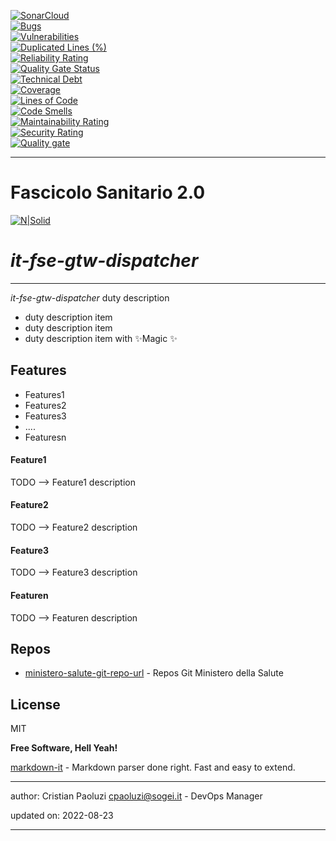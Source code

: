 [![SonarCloud](https://sonarcloud.io/images/project_badges/sonarcloud-black.svg)](https://sonarcloud.io/summary/new_code?id=it.finanze.sanita.fse2%3Agtw-dispatcher-ms)
<br/>
[![Bugs](https://sonarcloud.io/api/project_badges/measure?project=it.finanze.sanita.fse2%3Agtw-dispatcher-ms&metric=bugs)](https://sonarcloud.io/summary/new_code?id=it.finanze.sanita.fse2%3Agtw-dispatcher-ms)
<br/>
[![Vulnerabilities](https://sonarcloud.io/api/project_badges/measure?project=it.finanze.sanita.fse2%3Agtw-dispatcher-ms&metric=vulnerabilities)](https://sonarcloud.io/summary/new_code?id=it.finanze.sanita.fse2%3Agtw-dispatcher-ms)
<br/>
[![Duplicated Lines (%)](https://sonarcloud.io/api/project_badges/measure?project=it.finanze.sanita.fse2%3Agtw-dispatcher-ms&metric=duplicated_lines_density)](https://sonarcloud.io/summary/new_code?id=it.finanze.sanita.fse2%3Agtw-dispatcher-ms)
<br/>
[![Reliability Rating](https://sonarcloud.io/api/project_badges/measure?project=it.finanze.sanita.fse2%3Agtw-dispatcher-ms&metric=reliability_rating)](https://sonarcloud.io/summary/new_code?id=it.finanze.sanita.fse2%3Agtw-dispatcher-ms)
<br/>
[![Quality Gate Status](https://sonarcloud.io/api/project_badges/measure?project=it.finanze.sanita.fse2%3Agtw-dispatcher-ms&metric=alert_status)](https://sonarcloud.io/summary/new_code?id=it.finanze.sanita.fse2%3Agtw-dispatcher-ms)
<br/>
[![Technical Debt](https://sonarcloud.io/api/project_badges/measure?project=it.finanze.sanita.fse2%3Agtw-dispatcher-ms&metric=sqale_index)](https://sonarcloud.io/summary/new_code?id=it.finanze.sanita.fse2%3Agtw-dispatcher-ms)
<br/>
[![Coverage](https://sonarcloud.io/api/project_badges/measure?project=it.finanze.sanita.fse2%3Agtw-dispatcher-ms&metric=coverage)](https://sonarcloud.io/summary/new_code?id=it.finanze.sanita.fse2%3Agtw-dispatcher-ms)
<br/>
[![Lines of Code](https://sonarcloud.io/api/project_badges/measure?project=it.finanze.sanita.fse2%3Agtw-dispatcher-ms&metric=ncloc)](https://sonarcloud.io/summary/new_code?id=it.finanze.sanita.fse2%3Agtw-dispatcher-ms)
<br/>
[![Code Smells](https://sonarcloud.io/api/project_badges/measure?project=it.finanze.sanita.fse2%3Agtw-dispatcher-ms&metric=code_smells)](https://sonarcloud.io/summary/new_code?id=it.finanze.sanita.fse2%3Agtw-dispatcher-ms)
<br/>
[![Maintainability Rating](https://sonarcloud.io/api/project_badges/measure?project=it.finanze.sanita.fse2%3Agtw-dispatcher-ms&metric=sqale_rating)](https://sonarcloud.io/summary/new_code?id=it.finanze.sanita.fse2%3Agtw-dispatcher-ms)
<br/>
[![Security Rating](https://sonarcloud.io/api/project_badges/measure?project=it.finanze.sanita.fse2%3Agtw-dispatcher-ms&metric=security_rating)](https://sonarcloud.io/summary/new_code?id=it.finanze.sanita.fse2%3Agtw-dispatcher-ms)
<br/>
[![Quality gate](https://sonarcloud.io/api/project_badges/quality_gate?project=it.finanze.sanita.fse2%3Agtw-dispatcher-ms)](https://sonarcloud.io/summary/new_code?id=it.finanze.sanita.fse2%3Agtw-dispatcher-ms)
<br/>

---

# Fascicolo Sanitario 2.0
[![N|Solid](https://www.sogei.it/content/dam/sogei/loghi/Sogei_logo_304.svg)](https://www.sogei.it/it/sogei-homepage.html)

# _it-fse-gtw-dispatcher_


---

_it-fse-gtw-dispatcher_ duty description
- duty description item
- duty description item
- duty description item with ✨Magic ✨

## Features
- Features1
- Features2
- Features3
- ....
- Featuresn

#### Feature1
TODO --> Feature1 description

#### Feature2
TODO --> Feature2 description

#### Feature3
TODO --> Feature3 description

#### Featuren
TODO --> Featuren description

## Repos
- [ministero-salute-git-repo-url] - Repos Git Ministero della Salute

## License

MIT

**Free Software, Hell Yeah!**

[markdown-it] - Markdown parser done right. Fast and easy to extend.

[//]: # (These are reference links used in the body of this note and get stripped out when the markdown processor does its job. There is no need to format nicely because it shouldn't be seen. Thanks SO - http://stackoverflow.com/questions/4823468/store-comments-in-markdown-syntax)
[markdown-it]: <https://github.com/markdown-it/markdown-it>
[ministero-salute-git-repo-url]: <https://github.com/ministero-salute/it-fse-gtw-dispatcher.git>
[Spring Boot]: <https://spring.io/projects/spring-boot>
[Maven]: <https://maven.apache.org/>

---
author: Cristian Paoluzi <cpaoluzi@sogei.it> - DevOps Manager

updated on: 2022-08-23

---